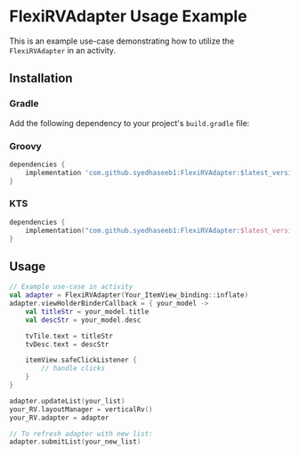# FlexiRVAdapter Usage Example

This is an example use-case demonstrating how to utilize the `FlexiRVAdapter` in an activity.


## Installation

### Gradle

Add the following dependency to your project's `build.gradle` file:

### Groovy
```groovy
dependencies {
    implementation 'com.github.syedhaseeb1:FlexiRVAdapter:$latest_version'
}
```
### KTS
```kts
dependencies {
    implementation("com.github.syedhaseeb1:FlexiRVAdapter:$latest_version")
}
```
## Usage

```kotlin
// Example use-case in activity
val adapter = FlexiRVAdapter(Your_ItemView_binding::inflate)
adapter.viewHolderBinderCallback = { your_model ->
    val titleStr = your_model.title
    val descStr = your_model.desc

    tvTile.text = titleStr
    tvDesc.text = descStr

    itemView.safeClickListener {
        // handle clicks
    }
}

adapter.updateList(your_list)
your_RV.layoutManager = verticalRv()
your_RV.adapter = adapter

// To refresh adapter with new list:
adapter.submitList(your_new_list)